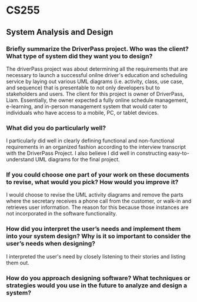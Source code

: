 # CS255
## System Analysis and Design

### Briefly summarize the DriverPass project. Who was the client? What type of system did they want you to design?

The driverPass project was about determining all the requirements that are necessary to launch a successful onilne driver's education and scheduling service by laying out various UML diagrams (i.e. activity, class, use case, and sequence) that is presentable to not only developers but to stakeholders and users. The client for this project is owner of DriverPass, Liam. Essentially, the owner expected a fully online schedule management, e-learning, and in-person management system that would cater to individuals who have access to a mobile, PC, or tablet devices.

### What did you do particularly well?

I particularly did well in clearly defining functional and non-functional requirements in an organized fashion according to the interview transcript with the DriverPass Project. I also believe I did well in constructing easy-to-understand UML diagrams for the final project.

### If you could choose one part of your work on these documents to revise, what would you pick? How would you improve it?

I would choose to revise the UML activity diagrams and remove the parts where the secretary receives a phone call from the customer, or walk-in and retrieves user information. The reason for this because those instances are not incorporated in the software functionality.

### How did you interpret the user’s needs and implement them into your system design? Why is it so important to consider the user’s needs when designing?

I interpreted the user's need by closely listening to their stories and listing them out.

### How do you approach designing software? What techniques or strategies would you use in the future to analyze and design a system?


